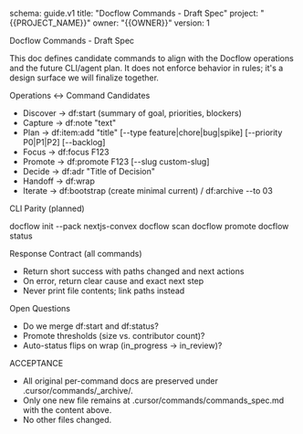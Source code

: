 schema: guide.v1
title: "Docflow Commands - Draft Spec"
project: "{{PROJECT_NAME}}"
owner: "{{OWNER}}"
version: 1

Docflow Commands - Draft Spec

This doc defines candidate commands to align with the Docflow operations and the future CLI/agent plan. It does not enforce behavior in rules; it's a design surface we will finalize together.

Operations ↔ Command Candidates
- Discover → df:start (summary of goal, priorities, blockers)
- Capture → df:note "text"
- Plan → df:item:add "title" [--type feature|chore|bug|spike] [--priority P0|P1|P2] [--backlog]
- Focus → df:focus F123
- Promote → df:promote F123 [--slug custom-slug]
- Decide → df:adr "Title of Decision"
- Handoff → df:wrap
- Iterate → df:bootstrap (create minimal current) / df:archive --to 03

CLI Parity (planned)

docflow init  --pack nextjs-convex
docflow scan 
docflow promote 
docflow status

Response Contract (all commands)
- Return short success with paths changed and next actions
- On error, return clear cause and exact next step
- Never print file contents; link paths instead

Open Questions
- Do we merge df:start and df:status?
- Promote thresholds (size vs. contributor count)?
- Auto-status flips on wrap (in_progress → in_review)?

ACCEPTANCE
- All original per-command docs are preserved under .cursor/commands/_archive/.
- Only one new file remains at .cursor/commands/commands_spec.md with the content above.
- No other files changed.

